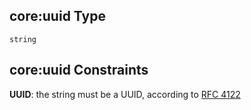 ## core:uuid Type

`string`

## core:uuid Constraints

**UUID**: the string must be a UUID, according to [RFC 4122](https://tools.ietf.org/html/rfc4122 "check the specification")
